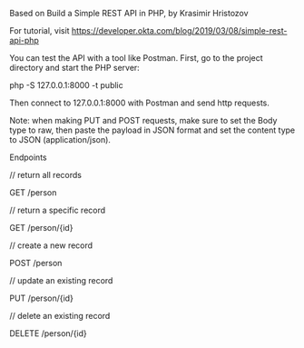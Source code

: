 Based on  Build a Simple REST API in PHP, by Krasimir Hristozov 

For tutorial, visit https://developer.okta.com/blog/2019/03/08/simple-rest-api-php


You can test the API with a tool like Postman. First, go to the project directory and start the PHP server:


php -S 127.0.0.1:8000 -t public


Then connect to 127.0.0.1:8000 with Postman and send http requests. 


Note: when making PUT and POST requests, make sure to set the Body type to raw, then paste the payload in JSON format and set the content type to JSON (application/json).


Endpoints 

// return all records

GET /person

// return a specific record

GET /person/{id}

// create a new record

POST /person

// update an existing record

PUT /person/{id}

// delete an existing record

DELETE /person/{id}